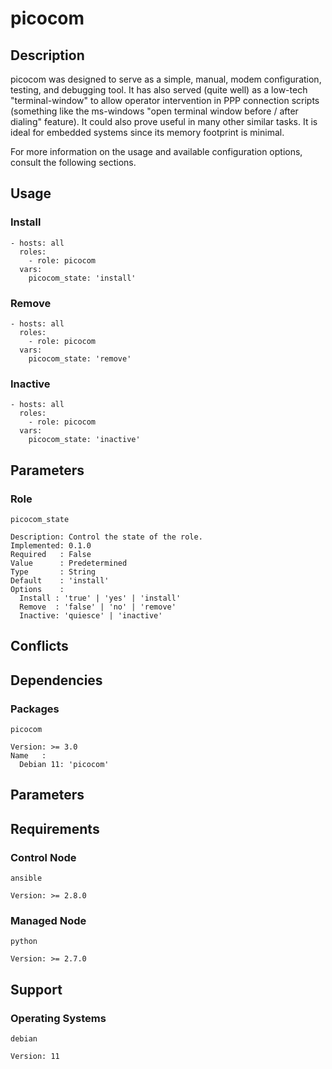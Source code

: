# picocom

## Description

picocom was designed to serve as a simple, manual, modem configuration, testing,
and debugging tool. It has also served (quite well) as a low-tech
"terminal-window" to allow operator intervention in PPP connection scripts
(something like the ms-windows "open terminal window before / after dialing"
feature). It could also prove useful in many other similar tasks. It is ideal
for embedded systems since its memory footprint is minimal.

For more information on the usage and available configuration options,
consult the following sections.

## Usage

### Install

```
- hosts: all
  roles:
    - role: picocom
  vars:
    picocom_state: 'install'
```

### Remove

```
- hosts: all
  roles:
    - role: picocom
  vars:
    picocom_state: 'remove'
```

### Inactive

```
- hosts: all
  roles:
    - role: picocom
  vars:
    picocom_state: 'inactive'
```

## Parameters

### Role

`picocom_state`

    Description: Control the state of the role.
    Implemented: 0.1.0
    Required   : False
    Value      : Predetermined
    Type       : String
    Default    : 'install'
    Options    :
      Install : 'true' | 'yes' | 'install'
      Remove  : 'false' | 'no' | 'remove'
      Inactive: 'quiesce' | 'inactive'

## Conflicts

## Dependencies

### Packages

`picocom`

    Version: >= 3.0
    Name   :
      Debian 11: 'picocom'

## Parameters

## Requirements

### Control Node

`ansible`

    Version: >= 2.8.0

### Managed Node

`python`

    Version: >= 2.7.0

## Support

### Operating Systems

`debian`

    Version: 11
